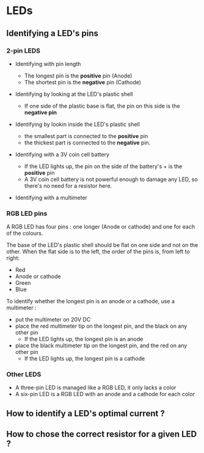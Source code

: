 # LEDs

## Identifying a LED's pins

### 2-pin LEDS

- Identifying with pin length
    - The longest pin is the **positive** pin (Anode)
    - The shortest pin is the **negative** pin (Cathode)
- Identifying by looking at the LED's plastic shell
    - If one side of the plastic base is flat, the pin on this side is
    the **negative pin**
- Identifying by lookin inside the LED's plastic shell
    - the smallest part is connected to the **positive** pin
    - the thickest part is connected to the **negative** pin.
- Identifying with a 3V coin cell battery
    - If the LED lights up, the pin on the side of the battery's + is the
    **positive** pin
    - A 3V coin cell battery is not powerful enough to damage any LED,
    so there's no need for a resistor here.

- Identifying with a multimeter

### RGB LED pins

A RGB LED has four pins : one longer (Anode or cathode)
and one for each of the colours.

The base of the LED's plastic shell should be flat on one side and
not on the other. When the flat side is to the left, the order of the pins is,
from left to right:

- Red
- Anode or cathode
- Green
- Blue

To identify whether the longest pin is an anode or a cathode,
use a multimeter :
- put the multimeter on 20V DC
- place the red multimeter tip on the longest pin, and the black on any
other pin
    - If the LED lights up, the longest pin is an anode
- place the black multimeter tip on the longest pin, and the red on any
other pin
    - If the LED lights up, the longest pin is a cathode
    
### Other LEDS

- A three-pin LED is managed like a RGB LED, it only lacks a color
- A six-pin LED is a RGB LED with an anode and a cathode for each color

## How to identify a LED's optimal current ?



## How to chose the correct resistor for a given LED ?